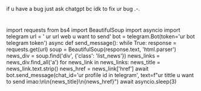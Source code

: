 if u have a bug just ask chatgpt bc idk to fix ur bug .-.
#

import requests
from bs4 import BeautifulSoup
import asyncio
import telegram
url = ' ur url web u want to send'
bot = telegram.Bot(token='ur bot telegram token')
async def send_message():
    while True:
        response = requests.get(url)
        soup = BeautifulSoup(response.text, 'html.parser')
        news_div = soup.find('div', {'class': 'list_news'})
        news_links = news_div.find_all('a')
        for news_link in news_links:
            news_title = news_link.text.strip()
            news_href = news_link['href']
            await bot.send_message(chat_id='ur profile id in telegram', text=f"ur tittle u want to send imao:\n\n{news_title}\n{news_href}")
        await asyncio.sleep(3)
        
        
        
        
        

